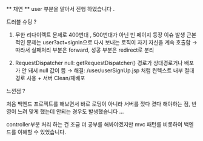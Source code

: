 ** 채연 **
user 부분을 맡아서 진행 하였습니다 . 

트러블 슈팅 ?

1. 무한 리다이렉트 문제로 400번대 , 500번대가 아닌 빈 페이지 등장 이슈 발생
근본적인 문제는 user?act=signin으로 다시 보내는 로직이 자기 자신을 계속 호출함
→ 따라서 실패처리 부분은 forward, 성공 부분은 redirect로 분리

2. RequestDispatcher null: getRequestDispatcher() 경로가 상대경로거나 배포가 안 돼서 null 값이 뜸 → 해결: /user/userSignUp.jsp 처럼 컨텍스트 내부 절대경로 사용 + 서버 Clean/재배포

느낀점 ?

처음 백엔드 프로젝트를 해보면서 바로 로딩이 아니라 서버를 껐다 켰다 해야하는 점, 반영이 느려 맞게 했는데 안되는 경우도 발생했습니다 ... 

controller부분 처리 하는 건 조금 더 공부를 해봐야겠지만 mvc 패턴를 비롯하여 백엔드를 이해할 수 있었습니다. 